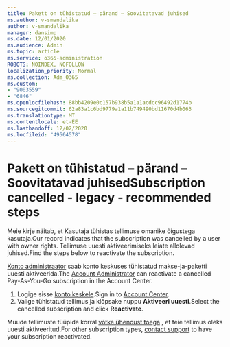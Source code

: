 ```yaml
---
title: Pakett on tühistatud – pärand – Soovitatavad juhised
ms.author: v-smandalika
author: v-smandalika
manager: dansimp
ms.date: 12/01/2020
ms.audience: Admin
ms.topic: article
ms.service: o365-administration
ROBOTS: NOINDEX, NOFOLLOW
localization_priority: Normal
ms.collection: Adm_O365
ms.custom:
- "9003559"
- "6846"
ms.openlocfilehash: 88bb4209e0c157b938b5a1a1acdcc96492d1774b
ms.sourcegitcommit: 62a83a1c6bd9779a1a11b749490bd11670d4b063
ms.translationtype: MT
ms.contentlocale: et-EE
ms.lasthandoff: 12/02/2020
ms.locfileid: "49564578"
---
```

# <a name="subscription-cancelled---legacy---recommended-steps"></a><span data-ttu-id="ab5a2-102">Pakett on tühistatud – pärand – Soovitatavad juhised</span><span class="sxs-lookup"><span data-stu-id="ab5a2-102">Subscription cancelled - legacy - recommended steps</span></span>

<span data-ttu-id="ab5a2-103">Meie kirje näitab, et Kasutaja tühistas tellimuse omanike õigustega kasutaja.</span><span class="sxs-lookup"><span data-stu-id="ab5a2-103">Our record indicates that the subscription was cancelled by a user with owner rights.</span></span> <span data-ttu-id="ab5a2-104">Tellimuse uuesti aktiveerimiseks leiate allolevad juhised.</span><span class="sxs-lookup"><span data-stu-id="ab5a2-104">Find the steps below to reactivate the subscription.</span></span>

<span data-ttu-id="ab5a2-105">[Konto administraator](https://docs.microsoft.com/azure/cost-management-billing/manage/billing-subscription-transfer?WT.mc_id=Portal-Microsoft_Azure_Support#whoisaa) saab konto keskuses tühistatud makse-ja-paketti uuesti aktiveerida.</span><span class="sxs-lookup"><span data-stu-id="ab5a2-105">The [Account Administrator](https://docs.microsoft.com/azure/cost-management-billing/manage/billing-subscription-transfer?WT.mc_id=Portal-Microsoft_Azure_Support#whoisaa) can reactivate a cancelled Pay-As-You-Go subscription in the Account Center.</span></span>

1. <span data-ttu-id="ab5a2-106">Logige sisse [konto keskele](https://account.azure.com/Subscriptions).</span><span class="sxs-lookup"><span data-stu-id="ab5a2-106">Sign in to [Account Center](https://account.azure.com/Subscriptions).</span></span>
2. <span data-ttu-id="ab5a2-107">Valige tühistatud tellimus ja klõpsake nuppu **Aktiveeri uuesti**.</span><span class="sxs-lookup"><span data-stu-id="ab5a2-107">Select the cancelled subscription and click **Reactivate**.</span></span>

<span data-ttu-id="ab5a2-108">Muude tellimuste tüüpide korral [võtke ühendust toega](https://ms.portal.azure.com/#blade/Microsoft_Azure_Support/HelpAndSupportBlade/overview) , et teie tellimus oleks uuesti aktiveeritud.</span><span class="sxs-lookup"><span data-stu-id="ab5a2-108">For other subscription types, [contact support](https://ms.portal.azure.com/#blade/Microsoft_Azure_Support/HelpAndSupportBlade/overview) to have your subscription reactivated.</span></span>
